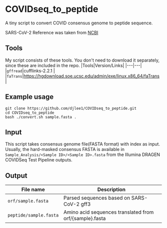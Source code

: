 # COVIDseq_to_peptide
A tiny script to convert COVID consensus genome to peptide sequence.

SARS-CoV-2 Reference was taken from [NCBI](https://www.ncbi.nlm.nih.gov/sars-cov-2/)




## Tools
My script consists of these tools. You don't need to download it separately, since these are included in the repo.
|Tools|Version/Links|
|---|---|
|`gffread`|cufflinks-2.2.1 |
|`faTrans`|https://hgdownload.soe.ucsc.edu/admin/exe/linux.x86_64/faTrans |




## Example usage

    git clone https://github.com/djlee1/COVIDseq_to_peptide.git
    cd COVIDseq_to_peptide
    bash ./convert.sh sample.fasta .
    

## Input
This script takes consensus genome file(FASTA format) with index as input. Usually, the hard-masked consensus FASTA is available in `Sample_Analysis/<Sample ID>/<Sample ID>.fasta` from the Illumina DRAGEN COVIDSeq Test Pipeline outputs.


## Output
|File name|Description|
|---|---|
|`orf/sample.fasta`|Parsed sequences based on SARS-CoV-2 gff3|
|`peptide/sample.fasta`|Amino acid sequences translated from orf/{sample}.fasta |
